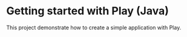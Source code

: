 # Getting started with Play (Java)

This project demonstrate how to create a simple application with Play. 
